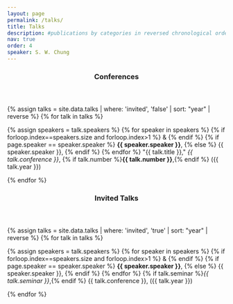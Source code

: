 ```yaml
---
layout: page
permalink: /talks/
title: Talks
description: #publications by categories in reversed chronological order. generated by jekyll-scholar.
nav: true
order: 4
speaker: S. W. Chung
---
```


<section class="content-section">
  <header class="section-header">
    <h3>Conferences</h3>
  </header>

{% assign talks = site.data.talks | where: 'invited', 'false' | sort: "year" | reverse %}
{% for talk in talks %}
  <div class="resume-item" itemscope itemprop="alumniOf" itemtype="http://schema.org/CollegeOrUniversity">
    <p>
      {% assign speakers = talk.speakers %}
      {% for speaker in speakers %}
        {% if forloop.index==speakers.size and forloop.index>1 %}
          &
        {% endif %}
        {% if page.speaker == speaker.speaker %}
          <strong>{{ speaker.speaker }}</strong>,
        {% else %}
          {{ speaker.speaker }},
        {% endif %}
      {% endfor %}
      "{{ talk.title }},"
      <em>{{ talk.conference }}</em>,
      {% if talk.number %}<strong>{{ talk.number }}</strong>,{% endif %}
      ({{ talk.year }})
    </p>
  </div>
{% endfor %}

</section>

<section class="content-section">
  <header class="section-header">
    <h3>Invited Talks</h3>
  </header>

{% assign talks = site.data.talks | where: 'invited', 'true' | sort: "year" | reverse %}
{% for talk in talks %}
  <div class="resume-item" itemscope itemprop="alumniOf" itemtype="http://schema.org/CollegeOrUniversity">
    <p>
      {% assign speakers = talk.speakers %}
      {% for speaker in speakers %}
        {% if forloop.index==speakers.size and forloop.index>1 %}
          &
        {% endif %}
        {% if page.speaker == speaker.speaker %}
          <strong>{{ speaker.speaker }}</strong>,
        {% else %}
          {{ speaker.speaker }},
        {% endif %}
      {% endfor %}
      {% if talk.seminar %}<em>{{ talk.seminar }}</em>,{% endif %}
      {{ talk.conference }},
      ({{ talk.year }})
    </p>
  </div>
{% endfor %}

</section>
